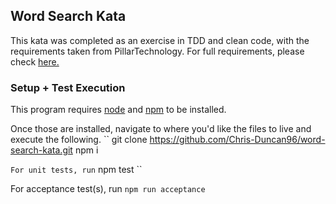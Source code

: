 ## Word Search Kata

This kata was completed as an exercise in TDD and clean code, with the requirements taken from PillarTechnology. For full requirements, please check [here.](https://github.com/PillarTechnology/kata-word-search)

### Setup + Test Execution

This program requires [node](https://nodejs.org/en/download/) and [npm](https://www.npmjs.com/get-npm) to be installed.

Once those are installed, navigate to where you'd like the files to live and execute the following.
``
git clone https://github.com/Chris-Duncan96/word-search-kata.git
npm i


``
For unit tests, run
``
npm test
``

For acceptance test(s), run
``
npm run acceptance
``
